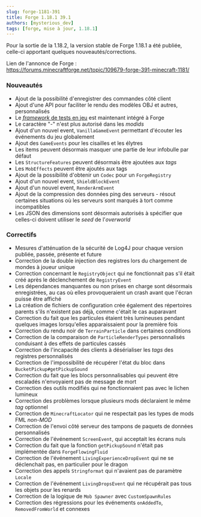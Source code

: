 ```yaml
---
slug: forge-1181-391
title: Forge 1.18.1 39.1
authors: [mysterious_dev]
tags: [forge, mise à jour, 1.18.1]
---
```


Pour la sortie de la 1.18.2, la version stable de Forge 1.18.1 a été publiée, celle-ci apportant quelques nouveautés/corrections.

<!--truncate-->

Lien de l'annonce de Forge : https://forums.minecraftforge.net/topic/109679-forge-391-minecraft-1181/

### Nouveautés

- Ajout de la possibilité d'enregistrer des commandes côté client
- Ajout d'une API pour faciliter le rendu des modèles OBJ et autres, personnalisés
- Le [_framework_ de tests en jeu](https://www.youtube.com/watch?v=vXaWOJTCYNg) est maintenant intégré à Forge
- Le caractère "-" n'est plus autorisé dans les _modids_
- Ajout d'un nouvel event, `VanillaGameEvent` permettant d'écouter les événements du jeu globalement
- Ajout des `GameEvents` pour les cisailles et les élytres
- Les items peuvent désormais masquer une partie de leur infobulle par défaut
- Les `StructureFeatures` peuvent désormais être ajoutées aux _tags_
- Les `MobEffects` peuvent être ajoutés aux tags
- Ajout de la possibilité d'obtenir un `Codec` pour un `ForgeRegistry`
- Ajout d'un nouvel event, `ShieldBlockEvent`
- Ajout d'un nouvel event, `RenderArmEvent`
- Ajout de la compression des données ping des serveurs - résout certaines situations où les serveurs sont marqués à tort comme incompatibles
- Les JSON des dimensions sont désormais autorisés à spécifier que celles-ci doivent utiliser le _seed_ de l'_overworld_

### Correctifs


- Mesures d'atténuation de la sécurité de Log4J pour chaque version publiée, passée, présente et future
- Correction de la double injection des registres lors du chargement de mondes à joueur unique
- Correction concernant le `RegistryObject` qui ne fonctionnait pas s'il était créé après le déclenchement de `RegistryEvent`
- Les dépendances manquantes ou non prises en charge sont désormais enregistrées, au cas où elles provoqueraient un crash avant que l'écran puisse être affiché
- La création de fichiers de configuration crée également des répertoires parents s'ils n'existent pas déjà, comme c'était le cas auparavant
- Correction du fait que les particules étaient très lumineuses pendant quelques images lorsqu'elles apparaissaient pour la première fois
- Correction du rendu noir de `TerrainParticle` dans certaines conditions
- Correction de la comparaison de `ParticleRenderTypes` personnalisés conduisant à des effets de particules cassés
- Correction de l'incapacité des clients à désérialiser les _tags_ des registres personnalisés
- Correction de l'impossibilité de récupérer l'état du bloc dans `BucketPickup#getPickupSound`
- Correction du fait que les blocs personnalisables qui peuvent être escaladés n'envoyaient pas de message de mort
- Correction des outils modifiés qui ne fonctionnaient pas avec le lichen lumineux
- Correction des problèmes lorsque plusieurs mods déclaraient le même _tag_ optionnel
- Correction de `MinecraftLocator` qui ne respectait pas les types de mods FML _non-MOD_
- Correction de l'envoi côté serveur des tampons de paquets de données personnalisés
- Correction de l'événement `ScreenEvent`, qui acceptait les écrans nuls
- Correction du fait que la fonction `getPickupSound` n'était pas implémentée dans `ForgeFlowingFluid`
- Correction de l'événement `LivingExperienceDropEvent` qui ne se déclenchait pas, en particulier pour le dragon
- Correction des appels `Stringformat` qui n'avaient pas de paramètre `Locale`
- Correction de l'événement `LivingDropsEvent` qui ne récupérait pas tous les objets pour les renards
- Correction de la logique de `Mob Spawner` avec `CustomSpawnRules`
- Correction des régressions pour les événements `onAddedTo`, `RemovedFromWorld` et connexes